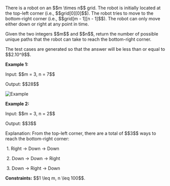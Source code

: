 <body>
<p>There is a robot on an $$m \times n$$ grid. The robot is initially located at the top-left corner (i.e., $$grid[0][0]$$). The robot tries to move to the bottom-right corner (i.e., $$grid[m - 1][n - 1]$$). The robot can only move either down or right at any point in time.</p>
<p>Given the two integers $$m$$ and $$n$$, return the number of possible unique paths that the robot can take to reach the bottom-right corner.</p>
<p>The test cases are generated so that the answer will be less than or equal to $$2.10^9$$.</p>
<p><b>Example 1:</b></p>
<p>Input: $$m = 3, n = 7$$</p>
<p>Output: $$28$$</p>
<img src="https://imgur.com/frLh1Wb.png" alt="Example"/>
<p><b>Example 2:</b></p>
<p>Input: $$m = 3, n = 2$$</p>
<p>Output: $$3$$</p>
<p>Explanation: From the top-left corner, there are a total of $$3$$ ways to reach the bottom-right corner:</p>
<p>&nbsp;1. Right -> Down -> Down</p>
<p>&nbsp;2. Down -> Down -> Right</p>
<p>&nbsp;3. Down -> Right -> Down</p>
<p><b>Constraints:</b> $$1 \leq m, n \leq 100$$.</p>
</body>

